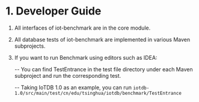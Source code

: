 # 1. Developer Guide
1. All interfaces of iot-benchmark are in the core module.

2. All database tests of iot-benchmark are implemented in various Maven subprojects.

3. If you want to run Benchmark using editors such as IDEA:
   
    -- You can find TestEntrance in the test file directory under each Maven subproject and run the corresponding test.
   
    -- Taking IoTDB 1.0 as an example, you can run `iotdb-1.0/src/main/test/cn/edu/tsinghua/iotdb/benchmark/TestEntrance`
